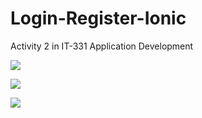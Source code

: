 # Login-Register-Ionic
Activity 2 in IT-331 Application Development

![](Login-Registr/blob/master/src/png/Home.png)

![](Login-Registr/blob/master/src/png/Registration.png)

![](Login-Registr/blob/master/src/png/LogIn.png)
